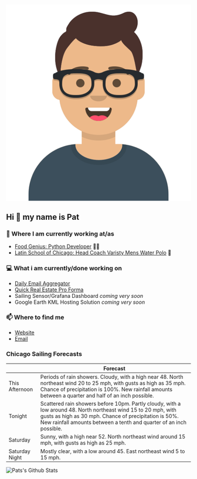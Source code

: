 [![Social banner for p-j-falconer](https://raw.githubusercontent.com/P-J-FALCONER/P-J-FALCONER/master/assets/avataaars.svg)](https://patfalconer.com/)
## Hi :wave: my name is Pat

### 💼 Where I am currently working at/as
- [Food Genius: Python Developer](https://getfoodgenius.com/) 🍔🐍
- [Latin School of Chicago: Head Coach Varisty Mens Water Polo](https://www.latinschool.org/) 🤽


### 💻 What i am currently/done working on
 - [Daily Email Aggregator](https://github.com/P-J-FALCONER/dott_daily_mail)
 - [Quick Real Estate Pro Forma](https://github.com/P-J-FALCONER/henry)
 - Sailing Sensor/Grafana Dashboard *coming very soon*
 - Google Earth KML Hosting Solution *coming very soon*

### 📫 Where to find me
 - [Website](https://patfalconer.com/)
 - [Email](mailto:patrick.j.falconer@gmail.com)


### Chicago Sailing Forecasts
|   | Forecast  |
|---|---|
| This Afternoon | Periods of rain showers. Cloudy, with a high near 48. North northeast wind 20 to 25 mph, with gusts as high as 35 mph. Chance of precipitation is 100%. New rainfall amounts between a quarter and half of an inch possible. |
| Tonight | Scattered rain showers before 10pm. Partly cloudy, with a low around 48. North northeast wind 15 to 20 mph, with gusts as high as 30 mph. Chance of precipitation is 50%. New rainfall amounts between a tenth and quarter of an inch possible. |
| Saturday | Sunny, with a high near 52. North northeast wind around 15 mph, with gusts as high as 25 mph. |
| Saturday Night | Mostly clear, with a low around 45. East northeast wind 5 to 15 mph. |

![Pats's Github Stats](https://github-readme-stats.vercel.app/api?username=p-j-falconer&show_icons=true&theme=radical)
